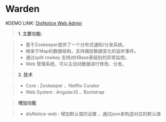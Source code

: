 Warden
===================
#DEMO LINK: [DisNotice Web Admin](http://10.16.40.29:8080/)

> **1. 主要功能:**

> - 基于Zookeeper提供了一个分布式通知/分发系统。
> - 继承于Map的数据结构，支持捕捉数据变化的监听事件。
> - 通过split rowkey 支持对HBase表级别的异常监控。
> - Web 管理系统，可以主动对数据进行修改、分发。


> **2. 技术**

> - Core :  Zookeeper 、Netflix Curator 
> - Web System :  AngularJS 、Bootstrap


> **增加功能**

> - disNotice-web : 增加默认值的设置 ，通过json来构造对应的默认值